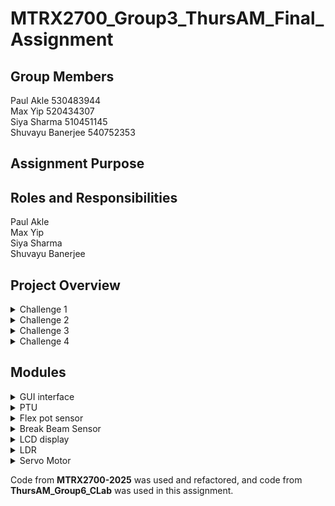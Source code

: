 # MTRX2700_Group3_ThursAM_Final_Assignment

## Group Members
Paul Akle 530483944 <br>
Max Yip 520434307 <br>
Siya Sharma 510451145 <br>
Shuvayu Banerjee 540752353 <br>

## Assignment Purpose

## Roles and Responsibilities
Paul Akle <br>
Max Yip <br>
Siya Sharma <br>
Shuvayu Banerjee <br>


## Project Overview
<details>
  <summary>Challenge 1</summary>
  
  ### Triangulating Planets with PTU
  
</details>
<details>
  <summary>Challenge 2</summary>
  
  ### Asteroid Shooting
  
</details>
<details>
  <summary>Challenge 3</summary>
  
  ### Map Coordinates with Flexible Potentiometer
  
</details>

<details>
  <summary>Challenge 4</summary>

  ### Assembling the Lightsaber

</details>


## Modules
<details>
<summary>GUI interface</summary>

### Summary
This module serves as the **GUI control panel** for user interaction with the **Pan-Tilt Unit (PTU)** in Challenge 1. It provides both **control** and **feedback** for PTU servo positions via UART communication, and handles **game logic** such as planet progression, fuel consumption, and hints.

### File Structure
```
main.py                 # Entry point to launch GUI
ui/
  ├── main_window.py    # Top-level window layout
  ├── center_panel.py   # Central panel with coordinate logic
  ├── left_panel.py     # Planet info and sliders
  └── right_panel.py    # Chatbot and status indicators
core/
  ├── logic.py          # Game logic handling (planet state, validation)
  └── serial_handler.py # Serial communication with STM32
assets/
  └── images/           # UI image resources
```


### Usage
1. **Connect** STM32 board with PTU attached via USB.
2. Ensure PyQT6 installed, build version is using python3.12.1
2. In `main_window.py` (around line 31), **ensure the correct COM port** is specified for the STM32 board.
3. Run the GUI:
  ```bash
  python3 main.py
  ```

### Functionalities

- **Sliders**:  
  - Two sliders control **pan** and **tilt** angles of the servos.
  
- **Next Planet Button**:  
  - Advances to the next planet once current target is complete.

- **Calculate Coordinate Button**:  
  - Validates all 3 distances and PTU orientation for accuracy.

- **Fuel Bar**:  
  - Decreases if the player inputs incorrect distance/orientation.

- **Chatbot**:  
  - Offers hints during the treasure hunt when prompted by user.

### Valid Input

- Ensure **serial format** in `serial_handler.py` matches the STM32 firmware.
- Correct **COM port** is configured in the GUI.
- Servo positions (pan/tilt) must match pre-defined **target coordinates** (to be added).

### Functions and Modularity

- `main.py`  
  - Initializes and launches the main GUI window.

- `serial_handler.py`  
  - Handles UART communication with STM32.

- `logic.py`  
  - Contains game logic, position validation, planet progression.

- `main_window.py`  
  - Assembles all UI panels and manages layout.

- `left_panel.py`  
  - Contains sliders and planet visuals.

- `center_panel.py`  
  - Displays coordinates, fuel bar, and validation controls.

- `right_panel.py`  
  - Manages chatbot interaction and game messages.


### Testing

- **Slider Limitations**:  
  - Cannot set slider values by clicking—must be **manually dragged** to send values to STM32 correctly.

- **Chatbot Testing**:  
  - Ask for hints multiple times to confirm chatbot randomness and reliability.

- **Functional Testing**:  
  - Interact with all controls:
    - Adjust pan/tilt sliders
    - Validate coordinates
    - Use next planet button
    - Trigger fuel bar reduction
    - Request hints via chatbot
    - Ensure serial communication and game logic run smoothly

</details>

<details>
  <summary>PTU</summary>

### Summary
This module enables interfacing with the Pan-Tilt Unit through UART. It controls:
- 2 servos (pan, tilt)
- 1 LIDAR-Lite v3 distance sensor
- 3-axis gyroscope (L3G4200D)
- 3-axis accelerometer (ADXL345)
- 3-axis magnetometer (HMC5883L)

This is the main interface for Challenge 1 where users must orient servos to take accurate distance measurements.

---

### Sub-modules

#### Servo Drivers
**File**: `ptu_servo.h`

##### Usage
- `HAL_StatusTypeDef initialise_ptu_pwm(TIM_HandleTypeDef *htim1, TIM_HandleTypeDef *htim2)`  
  Initializes timers 1 & 2 for the two servos.

- `void setServoPWM(uint16_t vertical_PWM, uint16_t horizontal_PWM)`  
  Sets pan and tilt servo PWM values.

- `void servo_command_parser(SerialPort *serial_port)`  
  Debugging parser (no serialization) to directly set PWM via serial.

##### Functionalities and Features
- Servo changes are triggered by serial interrupts from the GUI.
- Both servos can be controlled simultaneously, but the GUI allows one at a time.

##### Testing
- Print statements on GUI confirm servo positioning.
- Command parser allows standalone testing (bypassing serialization).
- PWM values are clamped to slider bounds.

---

#### LIDAR
**File**: `ptu_lidar.h`

##### Usage
- `void HAL_TIM_IC_CaptureCallback(TIM_HandleTypeDef *htim)`  
  Timer callback for PWM input (auto-triggered; do not call manually).

- `uint16_t last_period`  
  Stores the most recent measured distance in mm.

##### Functionalities and Features
- Distance is updated via interrupt on each pulse from LIDAR.
- Includes median filtering for noise reduction.
- Max reading capped at 4000 mm (4 meters).

##### Testing
- Test using objects at known distances (e.g. ruler).
- Validate units (mm) and output via GUI.
- Confirm proper serialisation to GUI.

---

#### Gyroscope and Accelerometer
**File**: `ptu_i2c.h`

##### Usage
- `void initialise_ptu_i2c(I2C_HandleTypeDef *i2c)`  
  Initializes I2C interface for sensors.

- `void read_gyro_data(I2C_HandleTypeDef *i2c, int16_t *yaw, int16_t *pitch, int16_t *roll)`  
  Reads gyroscope data.

- `void read_accel_data(I2C_HandleTypeDef *i2c, int16_t *acc_x, int16_t *acc_y, int16_t *acc_z)`  
  Reads accelerometer data.

##### Notes
- Currently unused, but intended for future Kalman filtering to estimate tilt.
- Will replace GUI dials with real-world orientation estimates.

##### Testing
- Output raw data via serial for verification.
- Connect to GUI and confirm readable, filtered data.
- Filter test: output should be ~0 if signal frequency < half window size.

---

#### Helper Modules

**`filters.h`**
- `void initFilters(Filter *filters, uint16_t init_value)`  
  Initializes sliding window filters.

- `uint16_t getMedian(Filter* filter, uint16_t new_value)`  
  Computes median-filtered output.

- `uint16_t getMovingAverage(Filter* filter, uint16_t new_value)`  
  Computes moving average output.

**`ptu_definitions.h`**
- Contains all sensor register mappings and I2C constants.

**`serial.h and serialisation.h`**
- Packs all sensor data and sends it to the GUI.
- Uses sentinel bytes and headers for reliable parsing.

</details>


<details>
  <summary>Flex pot sensor</summary>
  
  ### Summary
  This module configures **ADC1** on `PC0 (IN6)` and `PC2 (IN8)` to read two flexible potentiometers. It provides an API to initialize the ADC hardware and perform one-shot conversions on a given channel, mapping the 12-bit raw value into a discrete **position** from **1 to 6**, or **0** for no touch.

  ### Usage
  - Call `FlexPot_Init();` to:
  - Enable clocks
  - Calibrate the ADC
  - Initialize flexible potentiometers

  - To get a reading:
    ```c
    uint8_t pos = FlexPot_GetPosition(channel);
    ```
    where `channel` is `6` for `PC0` or `8` for `PC2`.  
    The return value is:
    - `0` if raw ADC < `NO_TOUCH_THRESHOLD`
    - `1` to `6` for valid touches (mapped linearly)


  ### Valid Input
  - Valid `channel` values: `6 (PC0)` or `8 (PC2)`
  - Raw ADC values:
    - `< 100` → interpreted as "no-touch" (`0`)
    - `≥ 100` → mapped to positions `1–6` (base to top)
  
  ### Functions and Modularity
  - `void FlexPot_Init(void)`  
  - Enables GPIOC & ADC12 clocks  
  - Sets PC0 and PC2 to analog mode  
  - Powers up, calibrates, and enables ADC1

  - `uint8_t FlexPot_GetPosition(uint8_t channel)`  
  - Selects the channel in `SQR1`  
  - Starts ADC conversion and waits for completion  
  - Reads `ADC1->DR`, applies thresholding, maps to 0–6

  ### Testing
  - **Edge Case**: Leave potentiometer untouched → should return `0`
  - **Endpoint Test**: Touch potentiometer at base/top → expect `1` or `6`
  - **Integration Test**: Print X/Y positions over UART at regular intervals to verify correctness with physical input

  
</details>

<details>
  <summary>Break Beam Sensor </summary>
  
  ### Summary
  This module configures `PC1` as an **EXTI1 (falling-edge)** interrupt input to detect when an IR beam is broken. Each beam break:
  - Increments a counter (`beam_count`, max 8)
  - Lights corresponding LED (`PE8` to `PE15`)

  A simple API is provided to:
  - Query the count
  - Reset the count and LEDs

  ### Usage
  - Call `Beam_Init();` to:
    - Enable GPIOC/E clocks
    - Configure `PC1` for EXTI (falling-edge)
    - Enable EXTI1 interrupt

  - In your puzzle application:
    ```c
    uint8_t n = Beam_GetCount();
    ```
  ### Valid Input
  - Beam must be **interrupted (falling-edge)** at `PC1`
  - `beam_count`:
    - Increments up to **8**
    - Saturates (no overflow beyond 8)
  - If **no input** is detected, the player **loses** the game
  
  ### Functions and Modularity
  - `void Beam_Init(void)`  
    - Configures `PC1` for EXTI1 interrupt  
    - Enables GPIOE for LED control (`PE8` to `PE15`)

  - `uint8_t Beam_GetCount(void)`  
    - Returns the current `beam_count`

  - `void Beam_ResetCount(void)`  
    - Clears `beam_count`  
    - Turns off all LEDs

  - `void HAL_GPIO_EXTI_Callback(uint16_t GPIO_Pin)`  
    - Called on EXTI event  
    - If `GPIO_Pin == IR_PIN` and pin is `LOW`:
      - Increments `beam_count` (up to 8)
      - Lights corresponding LED

  
  ### Testing
  - **Overflow Test**: Break the beam >8 times → no overflow or additional LEDs should light
  - **Integration Test**: Confirm beam module works in parallel with flex-pot module (e.g., ADC and EXTI don’t interfere)


  
</details>

<details>
  <summary>LCD display</summary>
  
  ### PTU module
  - briefly explain the challenge
  - how to connect to the board and set it up
  - buttons and controls available
  
</details>

<details>
  <summary>LDR</summary>
  
  ### PTU module
  - briefly explain the challenge
  - how to connect to the board and set it up
  - buttons and controls available
  
</details>

<details>
  <summary>Servo Motor</summary>

  ### Summary


  ### Usage


  ### Valid Input


  ### Functions and Modularity


  ### Testing 


  ### Notes

</details>


Code from **MTRX2700-2025** was used and refactored, and code from **ThursAM_Group6_CLab** was used in this assignment.